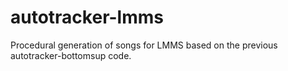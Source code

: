 # autotracker-lmms
Procedural generation of songs for LMMS based on the previous autotracker-bottomsup code.
